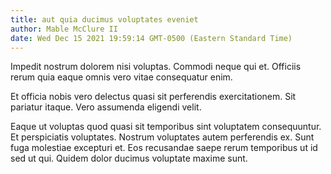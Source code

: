 ```yaml
---
title: aut quia ducimus voluptates eveniet
author: Mable McClure II
date: Wed Dec 15 2021 19:59:14 GMT-0500 (Eastern Standard Time)
---
```

Impedit nostrum dolorem nisi voluptas. Commodi neque qui et. Officiis rerum quia eaque omnis vero vitae consequatur enim.

 Et officia nobis vero delectus quasi sit perferendis exercitationem. Sit pariatur itaque. Vero assumenda eligendi velit.

 Eaque ut voluptas quod quasi sit temporibus sint voluptatem consequuntur. Et perspiciatis voluptates. Nostrum voluptates autem perferendis ex. Sunt fuga molestiae excepturi et. Eos recusandae saepe rerum temporibus ut id sed ut qui. Quidem dolor ducimus voluptate maxime sunt.
